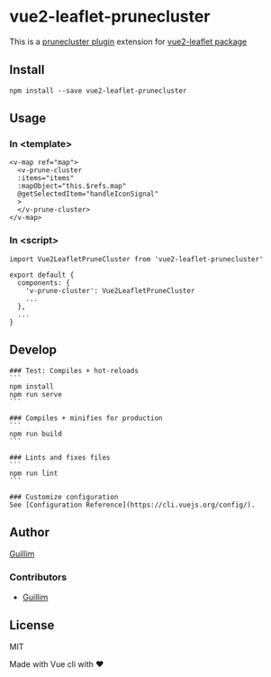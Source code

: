 # vue2-leaflet-prunecluster

This is a [prunecluster plugin](https://github.com/SINTEF-9012/PruneCluster) extension for [vue2-leaflet package](https://github.com/KoRiGaN/Vue2Leaflet)

## Install

    npm install --save vue2-leaflet-prunecluster

## Usage

### In &lt;template&gt;

    <v-map ref="map">
      <v-prune-cluster
      :items="items"
      :mapObject="this.$refs.map"
      @getSelectedItem="handleIconSignal"
      >
      </v-prune-cluster>
    </v-map>

### In &lt;script&gt;

    import Vue2LeafletPruneCluster from 'vue2-leaflet-prunecluster'

    export default {
      components: {
        'v-prune-cluster': Vue2LeafletPruneCluster
        ...
      },
      ...
    }

## Develop

    ### Test: Compiles + hot-reloads
    ```
    npm install
    npm run serve
    ```

    ### Compiles + minifies for production
    ```
    npm run build
    ```

    ### Lints and fixes files
    ```
    npm run lint
    ```

    ### Customize configuration
    See [Configuration Reference](https://cli.vuejs.org/config/).

## Author

[Guillim](https://guillim.github.io/)

### Contributors

 - [Guillim](https://guillim.github.io/)

## License

MIT


Made with Vue cli with ❤️
